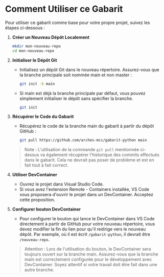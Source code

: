 # Comment Utiliser ce Gabarit

Pour utiliser ce gabarit comme base pour votre propre projet, suivez les étapes ci-dessous :

1. **Créer un Nouveau Dépôt Localement**

   ```sh
   mkdir mon-nouveau-repo
   cd mon-nouveau-repo
   ```

2. **Initialiser le Dépôt Git**

   - Initialisez un dépôt Git dans le nouveau répertoire. Assurez-vous que la branche principale soit nommée main et non master :

     ```sh
     git init -b main
     ```

   - Si main est déjà la branche principale par défaut, vous pouvez simplement initialiser le dépôt sans spécifier la branche.

     ```sh
     git init
     ```

3. **Récupérer le Code du Gabarit**

   - Récupérez le code de la branche main du gabarit à partir du dépôt GitHub :

     ```sh
     git pull https://github.com/arches-mcc/gabarit-python main
     ```

    > Note : L'utilisation de la commande `git pull` mentionnée ci-dessus va également récupérer l'historique des commits effectués dans le gabarit. Cela ne devrait pas poser de problème et est en fait tout à fait correct.

4. **Utiliser DevContainer**

   - Ouvrez le projet dans Visual Studio Code.
   - Si vous avez l'extension Remote - Containers installée, VS Code vous proposera d'ouvrir le projet dans un DevContainer. Acceptez cette proposition.

5. **Configurer bouton DevContainer**

   - Pour configurer le bouton qui lance le DevContainer dans VS Code directement à partir de GitHub pour votre nouveau répertoire, vous devez modifier la fin du lien pour qu'il redirige vers le nouveau dépôt. Par exemple, où il est écrit `/gabarit-python`, il devrait être `/nouveau-repo`.

   > Attention : Lors de l'utilisation du bouton, le DevContainer sera toujours ouvert sur la branche main. Assurez-vous que la branche main est correctement configurée pour le développement avec DevContainer.  Soyez attentif si votre travail doit être fait dans une autre branche.
